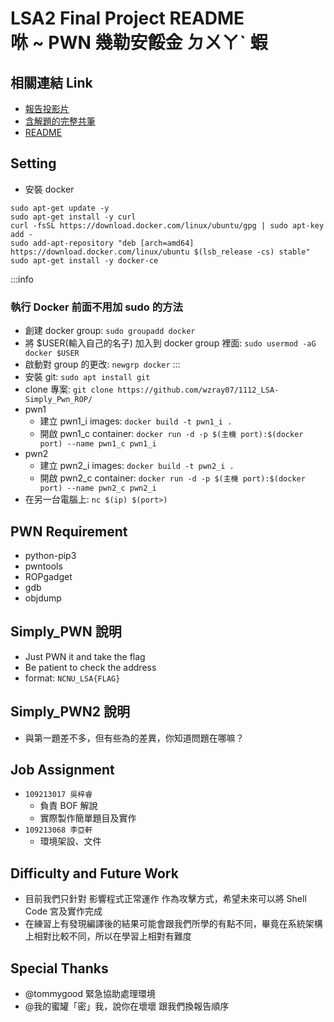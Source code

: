 # LSA2 Final Project README <br> 咻 ~ PWN 幾勒安餒金 ㄉㄨㄚˋ 蝦

## 相關連結 Link
- [報告投影片](https://hackmd.io/@qfqdw/BkqIEnvv2#/)
- [含解題的完整共筆](https://hackmd.io/suyvT3seQN24DwHgmZ-qOg?view)
- [README](https://hackmd.io/LmBm2bVwQ3CEKMnMAJtdjg?view)

## Setting
- 安裝 docker
```CMD=
sudo apt-get update -y
sudo apt-get install -y curl
curl -fsSL https://download.docker.com/linux/ubuntu/gpg | sudo apt-key add -
sudo add-apt-repository "deb [arch=amd64] https://download.docker.com/linux/ubuntu $(lsb_release -cs) stable"
sudo apt-get install -y docker-ce
```
:::info
### 執行 Docker 前面不用加 sudo 的方法
- 創建 docker group: `sudo groupadd docker`
- 將 $USER(輸入自己的名子) 加入到 docker group 裡面: `sudo usermod -aG docker $USER`
- 啟動對 group 的更改: `newgrp docker`
:::
- 安裝 git: `sudo apt install git`
- clone 專案: `git clone https://github.com/wzray07/1112_LSA-Simply_Pwn_ROP/`
- pwn1
    - 建立 pwn1_i images: `docker build -t pwn1_i .`
    - 開啟 pwn1_c container: `docker run -d -p $(主機 port):$(docker port) --name pwn1_c pwn1_i`
- pwn2
    - 建立 pwn2_i images: `docker build -t pwn2_i .`
    - 開啟 pwn2_c container: `docker run -d -p $(主機 port):$(docker port) --name pwn2_c pwn2_i`
- 在另一台電腦上: `nc $(ip) $(port>)`

## PWN Requirement
- python-pip3
- pwntools
- ROPgadget
- gdb
- objdump

## Simply_PWN 說明
- Just PWN it and take the flag
- Be patient to check the address
- format: `NCNU_LSA{FLAG}`
## Simply_PWN2 說明
- 與第一題差不多，但有些為的差異，你知道問題在哪嘛？
## Job Assignment
- `109213017 吳梓睿`
    - 負責 BOF 解說
    - 實際製作簡單題目及實作
- `109213068 李亞軒`
    - 環境架設、文件 
## Difficulty and Future Work
- 目前我們只針對 影響程式正常運作 作為攻擊方式，希望未來可以將 Shell Code 宮及實作完成
- 在練習上有發現編譯後的結果可能會跟我們所學的有點不同，畢竟在系統架構上相對比較不同，所以在學習上相對有難度
## Special Thanks
- @tommygood 緊急協助處理環境
- @我的蜜罐「密」我，說你在壞壞 跟我們換報告順序
